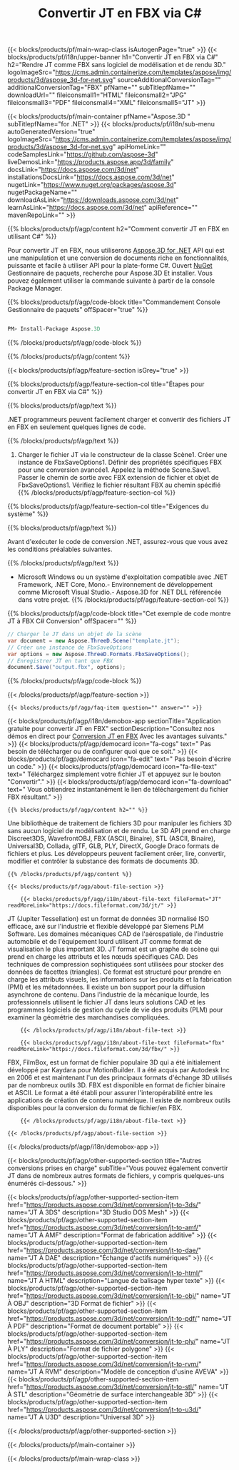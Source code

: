 ﻿---
title: Convertir JT en FBX via C# 
weight: 1780
url: /fr/net/conversion/jt-to-fbx/ 
description: Exemple de code pour la conversion JT en FBX C#. Utilisez API exemple de code pour les fichiers par lots JT en conversion de FBX dans VB.NET, Asp.NET ou toute application basée sur .NET.
---
{{< blocks/products/pf/main-wrap-class isAutogenPage="true" >}}
{{< blocks/products/pf/i18n/upper-banner h1="Convertir JT en FBX via C#" h2="Rendre JT comme FBX sans logiciel de modélisation et de rendu 3D." logoImageSrc="https://cms.admin.containerize.com/templates/aspose/img/products/3d/aspose_3d-for-net.svg" sourceAdditionalConversionTag="" additionalConversionTag="FBX" pfName="" subTitlepfName="" downloadUrl="" fileiconsmall1="HTML" fileiconsmall2="JPG" fileiconsmall3="PDF" fileiconsmall4="XML" fileiconsmall5="JT" >}}

{{< blocks/products/pf/main-container pfName="Aspose.3D " subTitlepfName="for .NET" >}}
{{< blocks/products/pf/i18n/sub-menu autoGeneratedVersion="true" logoImageSrc="https://cms.admin.containerize.com/templates/aspose/img/products/3d/aspose_3d-for-net.svg" apiHomeLink="" codeSamplesLink="https://github.com/aspose-3d" liveDemosLink="https://products.aspose.app/3d/family" docsLink="https://docs.aspose.com/3d/net" installationsDocsLink="https://docs.aspose.com/3d/net" nugetLink="https://www.nuget.org/packages/aspose.3d" nugetPackageName="" downloadAsLink="https://downloads.aspose.com/3d/net" learnAsLink="https://docs.aspose.com/3d/net" apiReference="" mavenRepoLink="" >}}

{{% blocks/products/pf/agp/content h2="Comment convertir JT en FBX en utilisant C#" %}}

 Pour convertir JT en FBX, nous utiliserons
 [Aspose.3D for .NET](https://products.aspose.com/3d/net) 
 API qui est une manipulation et une conversion de documents riche en fonctionnalités, puissante et facile à utiliser API pour la plate-forme C#. Ouvert
 [NuGet](https://www.nuget.org/packages/aspose.3d) 
 Gestionnaire de paquets, recherche pour
 Aspose.3D 
 Et installer. Vous pouvez également utiliser la commande suivante à partir de la console Package Manager.

{{% blocks/products/pf/agp/code-block title="Commandement Console Gestionnaire de paquets" offSpacer="true" %}}

```cs

PM> Install-Package Aspose.3D


```

{{% /blocks/products/pf/agp/code-block %}}

{{% /blocks/products/pf/agp/content %}}

{{< blocks/products/pf/agp/feature-section isGrey="true" >}}

{{% blocks/products/pf/agp/feature-section-col title="Étapes pour convertir JT en FBX via C#" %}}

{{% blocks/products/pf/agp/text %}}

 .NET programmeurs peuvent facilement charger et convertir des fichiers JT en FBX en seulement quelques lignes de code.

{{% /blocks/products/pf/agp/text %}}

1. Charger le fichier JT via le constructeur de la classe Scène1. Créer une instance de FbxSaveOptions1. Définir des propriétés spécifiques FBX pour une conversion avancée1. Appelez la méthode Scene.Save1. Passer le chemin de sortie avec FBX extension de fichier et objet de FbxSaveOptions1. Vérifiez le fichier résultant FBX au chemin spécifié
{{% /blocks/products/pf/agp/feature-section-col %}}

{{% blocks/products/pf/agp/feature-section-col title="Exigences du système" %}}

{{% blocks/products/pf/agp/text %}}

 Avant d'exécuter le code de conversion .NET, assurez-vous que vous avez les conditions préalables suivantes.

{{% /blocks/products/pf/agp/text %}}

- Microsoft Windows ou un système d'exploitation compatible avec .NET Framework, .NET Core, Mono.- Environnement de développement comme Microsoft Visual Studio.- Aspose.3D for .NET DLL référencée dans votre projet.
{{% /blocks/products/pf/agp/feature-section-col %}}

{{% blocks/products/pf/agp/code-block title="Cet exemple de code montre JT à FBX C# Conversion" offSpacer="" %}}

```cs
// Charger le JT dans un objet de la scène 
var document = new Aspose.ThreeD.Scene("template.jt");
// Créer une instance de FbxSaveOptions 
var options = new Aspose.ThreeD.Formats.FbxSaveOptions();
// Enregistrer JT en tant que FBX 
document.Save("output.fbx", options); 


```

{{% /blocks/products/pf/agp/code-block %}}

{{< /blocks/products/pf/agp/feature-section >}}

    {{< blocks/products/pf/agp/faq-item question="" answer="" >}}
 

<!-- aboutfile Starts -->

{{< blocks/products/pf/agp/i18n/demobox-app sectionTitle="Application gratuite pour convertir JT en FBX" sectionDescription="Consultez nos démos en direct pour [Conversion JT en FBX](https://products.aspose.app/3d/conversion/jt-to-fbx) Avec les avantages suivants." >}}
        {{< blocks/products/pf/agp/democard icon="fa-cogs" text=" Pas besoin de télécharger ou de configurer quoi que ce soit." >}}
        {{< blocks/products/pf/agp/democard icon="fa-edit" text=" Pas besoin d\'écrire un code." >}}
        {{< blocks/products/pf/agp/democard icon="fa-file-text" text=" Téléchargez simplement votre fichier JT et appuyez sur le bouton \"Convertir\"." >}}
        {{< blocks/products/pf/agp/democard icon="fa-download" text=" Vous obtiendrez instantanément le lien de téléchargement du fichier FBX résultant." >}}

    {{% blocks/products/pf/agp/content h2="" %}}

 Une bibliothèque de traitement de fichiers 3D pour manipuler les fichiers 3D sans aucun logiciel de modélisation et de rendu. Le 3D API prend en charge Discreet3DS, WavefrontOBJ, FBX (ASCII, Binaire), STL (ASCII, Binaire), Universal3D, Collada, glTF, GLB, PLY, DirectX, Google Draco formats de fichiers et plus. Les développeurs peuvent facilement créer, lire, convertir, modifier et contrôler la substance des formats de documents 3D.



    {{% /blocks/products/pf/agp/content %}}

    {{< blocks/products/pf/agp/about-file-section >}}

        {{< blocks/products/pf/agp/i18n/about-file-text fileFormat="JT" readMoreLink="https://docs.fileformat.com/3d/jt/" >}}
JT (Jupiter Tessellation) est un format de données 3D normalisé ISO efficace, axé sur l'industrie et flexible développé par Siemens PLM Software. Les domaines mécaniques CAD de l'aérospatiale, de l'industrie automobile et de l'équipement lourd utilisent JT comme format de visualisation le plus important 3D. JT format est un graphe de scène qui prend en charge les attributs et les nœuds spécifiques CAD. Des techniques de compression sophistiquées sont utilisées pour stocker des données de facettes (triangles). Ce format est structuré pour prendre en charge les attributs visuels, les informations sur les produits et la fabrication (PMI) et les métadonnées. Il existe un bon support pour la diffusion asynchrone de contenu. Dans l'industrie de la mécanique lourde, les professionnels utilisent le fichier JT dans leurs solutions CAD et les programmes logiciels de gestion du cycle de vie des produits (PLM) pour examiner la géométrie des marchandises compliquées.

        {{< /blocks/products/pf/agp/i18n/about-file-text >}}

        {{< blocks/products/pf/agp/i18n/about-file-text fileFormat="fbx" readMoreLink="https://docs.fileformat.com/3d/fbx/" >}}
FBX, FilmBox, est un format de fichier populaire 3D qui a été initialement développé par Kaydara pour MotionBuilder. Il a été acquis par Autodesk Inc en 2006 et est maintenant l'un des principaux formats d'échange 3D utilisés par de nombreux outils 3D. FBX est disponible en format de fichier binaire et ASCII. Le format a été établi pour assurer l'interopérabilité entre les applications de création de contenu numérique. Il existe de nombreux outils disponibles pour la conversion du format de fichier/en FBX.

        {{< /blocks/products/pf/agp/i18n/about-file-text >}}

    {{< /blocks/products/pf/agp/about-file-section >}}

{{< /blocks/products/pf/agp/i18n/demobox-app >}}

<!-- aboutfile Ends -->

{{< blocks/products/pf/agp/other-supported-section title="Autres conversions prises en charge" subTitle="Vous pouvez également convertir JT dans de nombreux autres formats de fichiers, y compris quelques-uns énumérés ci-dessous." >}}

{{< blocks/products/pf/agp/other-supported-section-item href="https://products.aspose.com/3d/net/conversion/jt-to-3ds/" name="JT À 3DS" description="3D Studio DOS Mesh" >}}
{{< blocks/products/pf/agp/other-supported-section-item href="https://products.aspose.com/3d/net/conversion/jt-to-amf/" name="JT À AMF" description="Format de fabrication additive" >}}
{{< blocks/products/pf/agp/other-supported-section-item href="https://products.aspose.com/3d/net/conversion/jt-to-dae/" name="JT À DAE" description="Échange d\'actifs numériques" >}}
{{< blocks/products/pf/agp/other-supported-section-item href="https://products.aspose.com/3d/net/conversion/jt-to-html/" name="JT À HTML" description="Langue de balisage hyper texte" >}}
{{< blocks/products/pf/agp/other-supported-section-item href="https://products.aspose.com/3d/net/conversion/jt-to-obj/" name="JT À OBJ" description="3D Format de fichier" >}}
{{< blocks/products/pf/agp/other-supported-section-item href="https://products.aspose.com/3d/net/conversion/jt-to-pdf/" name="JT À PDF" description="Format de document portable" >}}
{{< blocks/products/pf/agp/other-supported-section-item href="https://products.aspose.com/3d/net/conversion/jt-to-ply/" name="JT À PLY" description="Format de fichier polygone" >}}
{{< blocks/products/pf/agp/other-supported-section-item href="https://products.aspose.com/3d/net/conversion/jt-to-rvm/" name="JT À RVM" description="Modèle de conception d\'usine AVEVA" >}}
{{< blocks/products/pf/agp/other-supported-section-item href="https://products.aspose.com/3d/net/conversion/jt-to-stl/" name="JT À STL" description="Géométrie de surface interchangeable 3D" >}}
{{< blocks/products/pf/agp/other-supported-section-item href="https://products.aspose.com/3d/net/conversion/jt-to-u3d/" name="JT À U3D" description="Universal 3D" >}}

{{< /blocks/products/pf/agp/other-supported-section >}}

{{< /blocks/products/pf/main-container >}}
    
{{< /blocks/products/pf/main-wrap-class >}}